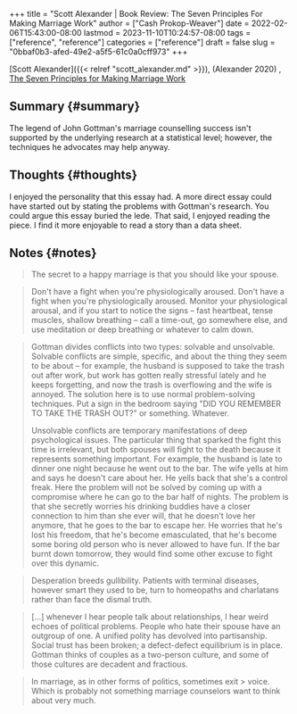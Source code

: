 +++
title = "Scott Alexander | Book Review: The Seven Principles For Making Marriage Work"
author = ["Cash Prokop-Weaver"]
date = 2022-02-06T15:43:00-08:00
lastmod = 2023-11-10T10:24:57-08:00
tags = ["reference", "reference"]
categories = ["reference"]
draft = false
slug = "0bbaf0b3-afed-49e2-a5f5-61c0a0cff973"
+++

[Scott Alexander]({{< relref "scott_alexander.md" >}}), (Alexander 2020) , [The Seven Principles for Making Marriage Work](https://books.google.com/books?vid=ISBN9780609805794)


## Summary {#summary}

The legend of John Gottman's marriage counselling success isn't supported by the underlying research at a statistical level; however, the techniques he advocates may help anyway.


## Thoughts {#thoughts}

I enjoyed the personality that this essay had. A more direct essay could have started out by stating the problems with Gottman's research. You could argue this essay buried the lede. That said, I enjoyed reading the piece. I find it more enjoyable to read a story than a data sheet.


## Notes {#notes}

> The secret to a happy marriage is that you should like your spouse.

<!--quoteend-->

> Don't have a fight when you're physiologically aroused. Don't have a fight when you're physiologically aroused. Monitor your physiological arousal, and if you start to notice the signs – fast heartbeat, tense muscles, shallow breathing – call a time-out, go somewhere else, and use meditation or deep breathing or whatever to calm down.

<!--quoteend-->

> Gottman divides conflicts into two types: solvable and unsolvable. Solvable conflicts are simple, specific, and about the thing they seem to be about – for example, the husband is supposed to take the trash out after work, but work has gotten really stressful lately and he keeps forgetting, and now the trash is overflowing and the wife is annoyed. The solution here is to use normal problem-solving techniques. Put a sign in the bedroom saying "DID YOU REMEMBER TO TAKE THE TRASH OUT?" or something. Whatever.
>
> Unsolvable conflicts are temporary manifestations of deep psychological issues. The particular thing that sparked the fight this time is irrelevant, but both spouses will fight to the death because it represents something important. For example, the husband is late to dinner one night because he went out to the bar. The wife yells at him and says he doesn't care about her. He yells back that she's a control freak. Here the problem will not be solved by coming up with a compromise where he can go to the bar half of nights. The problem is that she secretly worries his drinking buddies have a closer connection to him than she ever will, that he doesn't love her anymore, that he goes to the bar to escape her. He worries that he's lost his freedom, that he's become emasculated, that he's become some boring old person who is never allowed to have fun. If the bar burnt down tomorrow, they would find some other excuse to fight over this dynamic.

<!--quoteend-->

> Desperation breeds gullibility. Patients with terminal diseases, however smart they used to be, turn to homeopaths and charlatans rather than face the dismal truth.

<!--quoteend-->

> [...] whenever I hear people talk about relationships, I hear weird echoes of political problems. People who hate their spouse have an outgroup of one. A unified polity has devolved into partisanship. Social trust has been broken; a defect-defect equilibrium is in place. Gottman thinks of couples as a two-person culture, and some of those cultures are decadent and fractious.

<!--quoteend-->

> In marriage, as in other forms of politics, sometimes exit &gt; voice. Which is probably not something marriage counselors want to think about very much.
